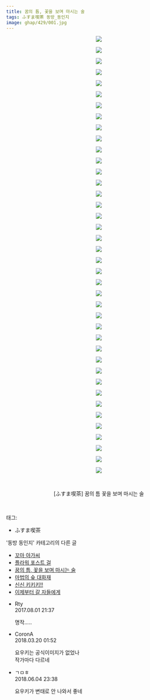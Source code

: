 ```yaml
---
title: 꿈의 틈, 꽃을 보며 마시는 술
tags: ふすま喫茶 동방_동인지
image: ghap/429/001.jpg
---
```

<div class="article">
<p style="text-align: center; clear: none; float: none;"><img src="{{ site.nasurl }}/ghap/429/001.jpg"/></p>
<p style="text-align: center; clear: none; float: none;"><img src="{{ site.nasurl }}/ghap/429/002.jpg"/></p>
<p style="text-align: center; clear: none; float: none;"><img src="{{ site.nasurl }}/ghap/429/003.jpg"/></p>
<p style="text-align: center; clear: none; float: none;"><img src="{{ site.nasurl }}/ghap/429/004.jpg"/></p>
<p style="text-align: center; clear: none; float: none;"><img src="{{ site.nasurl }}/ghap/429/005.jpg"/></p>
<p style="text-align: center; clear: none; float: none;"><img src="{{ site.nasurl }}/ghap/429/006.jpg"/></p>
<p style="text-align: center; clear: none; float: none;"><img src="{{ site.nasurl }}/ghap/429/007.jpg"/></p>
<p style="text-align: center; clear: none; float: none;"><img src="{{ site.nasurl }}/ghap/429/008.jpg"/></p>
<p style="text-align: center; clear: none; float: none;"><img src="{{ site.nasurl }}/ghap/429/009.jpg"/></p>
<p style="text-align: center; clear: none; float: none;"><img src="{{ site.nasurl }}/ghap/429/010.jpg"/></p>
<p style="text-align: center; clear: none; float: none;"><img src="{{ site.nasurl }}/ghap/429/011.jpg"/></p>
<p style="text-align: center; clear: none; float: none;"><img src="{{ site.nasurl }}/ghap/429/012.jpg"/></p>
<p style="text-align: center; clear: none; float: none;"><img src="{{ site.nasurl }}/ghap/429/013.jpg"/></p>
<p style="text-align: center; clear: none; float: none;"><img src="{{ site.nasurl }}/ghap/429/014.jpg"/></p>
<p style="text-align: center; clear: none; float: none;"><img src="{{ site.nasurl }}/ghap/429/015.jpg"/></p>
<p style="text-align: center; clear: none; float: none;"><img src="{{ site.nasurl }}/ghap/429/016.jpg"/></p>
<p style="text-align: center; clear: none; float: none;"><img src="{{ site.nasurl }}/ghap/429/017.jpg"/></p>
<p style="text-align: center; clear: none; float: none;"><img src="{{ site.nasurl }}/ghap/429/018.jpg"/></p>
<p style="text-align: center; clear: none; float: none;"><img src="{{ site.nasurl }}/ghap/429/019.jpg"/></p>
<p style="text-align: center; clear: none; float: none;"><img src="{{ site.nasurl }}/ghap/429/020.jpg"/></p>
<p style="text-align: center; clear: none; float: none;"><img src="{{ site.nasurl }}/ghap/429/021.jpg"/></p>
<p style="text-align: center; clear: none; float: none;"><img src="{{ site.nasurl }}/ghap/429/022.jpg"/></p>
<p style="text-align: center; clear: none; float: none;"><img src="{{ site.nasurl }}/ghap/429/023.jpg"/></p>
<p style="text-align: center; clear: none; float: none;"><img src="{{ site.nasurl }}/ghap/429/024.jpg"/></p>
<p style="text-align: center; clear: none; float: none;"><img src="{{ site.nasurl }}/ghap/429/025.jpg"/></p>
<p style="text-align: center; clear: none; float: none;"><img src="{{ site.nasurl }}/ghap/429/026.jpg"/></p>
<p style="text-align: center; clear: none; float: none;"><img src="{{ site.nasurl }}/ghap/429/027.jpg"/></p>
<p style="text-align: center; clear: none; float: none;"><img src="{{ site.nasurl }}/ghap/429/028.jpg"/></p>
<p style="text-align: center; clear: none; float: none;"><img src="{{ site.nasurl }}/ghap/429/029.jpg"/></p>
<p style="text-align: center; clear: none; float: none;"><img src="{{ site.nasurl }}/ghap/429/030.jpg"/></p>
<p style="text-align: center; clear: none; float: none;"><img src="{{ site.nasurl }}/ghap/429/031.jpg"/></p>
<p style="text-align: center; clear: none; float: none;"><img src="{{ site.nasurl }}/ghap/429/032.jpg"/></p>
<p style="text-align: center; clear: none; float: none;"><img src="{{ site.nasurl }}/ghap/429/033.jpg"/></p>
<p style="text-align: center; clear: none; float: none;"><img src="{{ site.nasurl }}/ghap/429/034.jpg"/></p>
<p style="text-align: center; clear: none; float: none;"><img src="{{ site.nasurl }}/ghap/429/035.jpg"/></p>
<p style="text-align: center; clear: none; float: none;"><img src="{{ site.nasurl }}/ghap/429/036.jpg"/></p>
<p style="text-align: center; clear: none; float: none;"><img src="{{ site.nasurl }}/ghap/429/037.jpg"/></p>
<p style="text-align: center; clear: none; float: none;"><img src="{{ site.nasurl }}/ghap/429/038.jpg"/></p>
<p style="text-align: center; clear: none; float: none;"><img src="{{ site.nasurl }}/ghap/429/039.jpg"/></p>
<p style="text-align: center; clear: none; float: none;"><img src="{{ site.nasurl }}/ghap/429/040.jpg"/></p>
<p style="text-align: center; clear: none; float: none;"><br/></p>
<p style="text-align: center; clear: none; float: none;">[ふすま喫茶] 꿈의 틈 꽃을 보며 마시는 술</p>
<p><br/></p>
</div><div class="tagTrail">
<p>태그: </p>
<ul>
<li>ふすま喫茶</li>
</ul>
</div><div class="another">
<p>'동방 동인지' 카테고리의 다른 글</p>
<ul>
<li><a href="/2016-06-21-ghap_432">꼬마 아가씨</a></li>
<li><a href="/2016-06-21-ghap_430">플라워 포스트 걸</a></li>
<li><a href="/2016-06-21-ghap_429">꿈의 틈, 꽃을 보며 마시는 술</a></li>
<li><a href="/2016-06-21-ghap_428">마법의 숲 대화재</a></li>
<li><a href="/2016-06-21-ghap_426">신신 키키키!!</a></li>
<li><a href="/2016-06-21-ghap_425">이제부터 갈 자들에게</a></li>
</ul>
</div><div class="cb_module cb_fluid">
<div class="cb_wrt cb_profile">
<div class="comment">
<ul>
<li class="cb_thumb_off" id="comment15049516">
<div class="cb_comment_area">
<div class="cb_info_area">
<div class="cb_section">
<span class="cb_nick_name">Rty</span>
</div>
<div class="cb_section">
<span class="cb_date">2017.08.01 21:37 </span>
</div>
</div>
<div class="cb_dsc_comment">
<p class="cb_dsc">
											명작.....
										</p>
</div>
</div></li>
<li class="cb_thumb_off" id="comment15222372">
<div class="cb_comment_area">
<div class="cb_info_area">
<div class="cb_section">
<span class="cb_nick_name">CoronA</span>
</div>
<div class="cb_section">
<span class="cb_date">2018.03.20 01:52 </span>
</div>
</div>
<div class="cb_dsc_comment">
<p class="cb_dsc">
											요우키는 공식이미지가 없었나<br/>
작가마다 다르네
										</p>
</div>
</div></li>
<li class="cb_thumb_off" id="comment15266430">
<div class="cb_comment_area">
<div class="cb_info_area">
<div class="cb_section">
<span class="cb_nick_name">ㄱㅁㅎ</span>
</div>
<div class="cb_section">
<span class="cb_date">2018.06.04 23:38 </span>
</div>
</div>
<div class="cb_dsc_comment">
<p class="cb_dsc">
											요우키가 변태로 안 나와서 좋네
										</p>
</div>
</div></li>
</ul>
</div>
</div><!-- commentList close -->
</div>